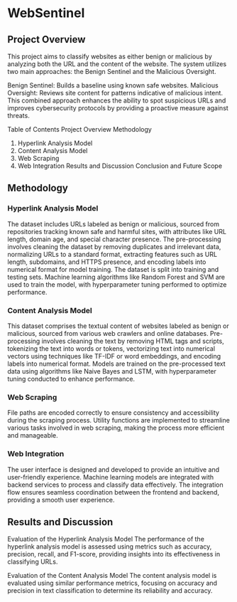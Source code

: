 # WebSentinel
## Project Overview
This project aims to classify websites as either benign or malicious by analyzing both the URL and the content of the website. The system utilizes two main approaches: the Benign Sentinel and the Malicious Oversight.

Benign Sentinel: Builds a baseline using known safe websites.
Malicious Oversight: Reviews site content for patterns indicative of malicious intent.
This combined approach enhances the ability to spot suspicious URLs and improves cybersecurity protocols by providing a proactive measure against threats.

Table of Contents
Project Overview
Methodology
  1. Hyperlink Analysis Model
  2. Content Analysis Model
  3. Web Scraping
  4. Web Integration
Results and Discussion
Conclusion and Future Scope

## Methodology
### Hyperlink Analysis Model
The dataset includes URLs labeled as benign or malicious, sourced from repositories tracking known safe and harmful sites, with attributes like URL length, domain age, and special character presence. The pre-processing involves cleaning the dataset by removing duplicates and irrelevant data, normalizing URLs to a standard format, extracting features such as URL length, subdomains, and HTTPS presence, and encoding labels into numerical format for model training. The dataset is split into training and testing sets. Machine learning algorithms like Random Forest and SVM are used to train the model, with hyperparameter tuning performed to optimize performance.

### Content Analysis Model
This dataset comprises the textual content of websites labeled as benign or malicious, sourced from various web crawlers and online databases. Pre-processing involves cleaning the text by removing HTML tags and scripts, tokenizing the text into words or tokens, vectorizing text into numerical vectors using techniques like TF-IDF or word embeddings, and encoding labels into numerical format. Models are trained on the pre-processed text data using algorithms like Naive Bayes and LSTM, with hyperparameter tuning conducted to enhance performance.

### Web Scraping
File paths are encoded correctly to ensure consistency and accessibility during the scraping process. Utility functions are implemented to streamline various tasks involved in web scraping, making the process more efficient and manageable.

### Web Integration
The user interface is designed and developed to provide an intuitive and user-friendly experience. Machine learning models are integrated with backend services to process and classify data effectively. The integration flow ensures seamless coordination between the frontend and backend, providing a smooth user experience.

## Results and Discussion
Evaluation of the Hyperlink Analysis Model
The performance of the hyperlink analysis model is assessed using metrics such as accuracy, precision, recall, and F1-score, providing insights into its effectiveness in classifying URLs.

Evaluation of the Content Analysis Model
The content analysis model is evaluated using similar performance metrics, focusing on accuracy and precision in text classification to determine its reliability and accuracy.
